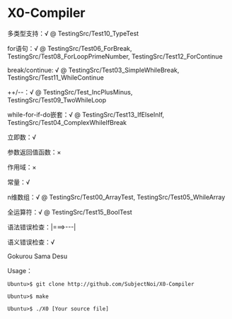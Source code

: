 # X0-Compiler

多类型支持：√ @ TestingSrc/Test10_TypeTest

for语句：√ @ TestingSrc/Test06_ForBreak, TestingSrc/Test08_ForLoopPrimeNumber, TestingSrc/Test12_ForContinue

break/continue: √ @ TestingSrc/Test03_SimpleWhileBreak, TestingSrc/Test11_WhileContinue

++/--：√ @ TestingSrc/Test_IncPlusMinus, TestingSrc/Test09_TwoWhileLoop

while-for-if-do嵌套：√ @ TestingSrc/Test13_IfElseInIf, TestingSrc/Test04_ComplexWhileIfBreak

立即数：√

参数返回值函数：×

作用域：×

常量：√

n维数组：√ @ TestingSrc/Test00_ArrayTest, TestingSrc/Test05_WhileArray

全运算符：√ @ TestingSrc/Test15_BoolTest

语法错误检查：|===>---|

语义错误检查：√

Gokurou Sama Desu

Usage：

```
Ubuntu>$ git clone http://github.com/SubjectNoi/X0-Compiler
```
```
Ubuntu>$ make
```
```
Ubuntu>$ ./X0 [Your source file]
```
